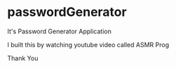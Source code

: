 # passwordGenerator

It's Password Generator Application

I built this by watching youtube video called ASMR Prog 

Thank You
